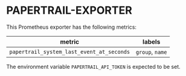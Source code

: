 PAPERTRAIL-EXPORTER
===================

This Prometheus exporter has the following metrics:


| metric | labels |
| ------ | ------ |
| `papertrail_system_last_event_at_seconds` | `group`, `name` |

The environment variable `PAPERTRAIL_API_TOKEN` is expected to be set.
